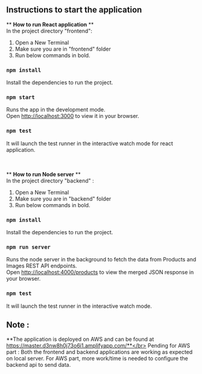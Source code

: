 ## Instructions to start the application

** **How to run React application** **<br/>
In the project directory "frontend":
1. Open a New Terminal
2. Make sure you are in "frontend" folder
3. Run below commands in bold.  <br/>

### `npm install`
Install the dependencies to run the project.<br/>

### `npm start`
Runs the app in the development mode.\
Open [http://localhost:3000](http://localhost:3000) to view it in your browser.
<br/>

### `npm test`
It will launch the test runner in the interactive watch mode for react application.<br/><br/><br/>



** **How to run Node server** **<br/>
In the project directory "backend" :
1. Open a New Terminal
2. Make sure you are in "backend" folder
3. Run below commands in bold. <br/>

### `npm install`
Install the dependencies to run the project. <br/>

### `npm run server`
Runs the node server in the background to fetch the data from Products and Images REST API endpoints. <br/>
Open [http://localhost:4000/products](http://localhost:4000/products) to view the merged JSON response in your browser.

### `npm test`
It will launch the test runner in the interactive watch mode.<br/>



## Note : 
**The application is deployed on AWS and can be found at https://master.d3nw8h0j73o6i1.amplifyapp.com/**</br>
Pending for AWS part : Both the frontend and backend applications are working as expected on local server. For AWS part, more work/time is needed to configure the backend api to send data.
